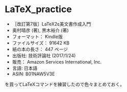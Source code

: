 # LaTeX_practice
- ［改訂第7版］LaTeX2ε美文書作成入門
- 奥村晴彦  (著), 黒木裕介 (著)
- フォーマット： Kindle版
- ファイルサイズ： 91642 KB
- 紙の本の長さ： 447 ページ
- 出版社: 技術評論社 (2017/1/24)
- 販売： Amazon Services International, Inc.
- 言語: 日本語
- ASIN: B01NAW5V3E

を買ってLaTeXコマンドを練習したので色々まとめておく。
